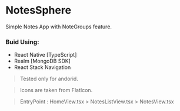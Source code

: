 # NotesSphere

Simple Notes App with NoteGroups feature.

### Buid Using:
+ React Native [TypeScript]
+ Realm [MongoDB SDK]
+ React Stack Navigation 

>Tested only for andorid.

>Icons are taken from FlatIcon.

>EntryPoint : HomeView.tsx > NotesListView.tsx > NotesView.tsx